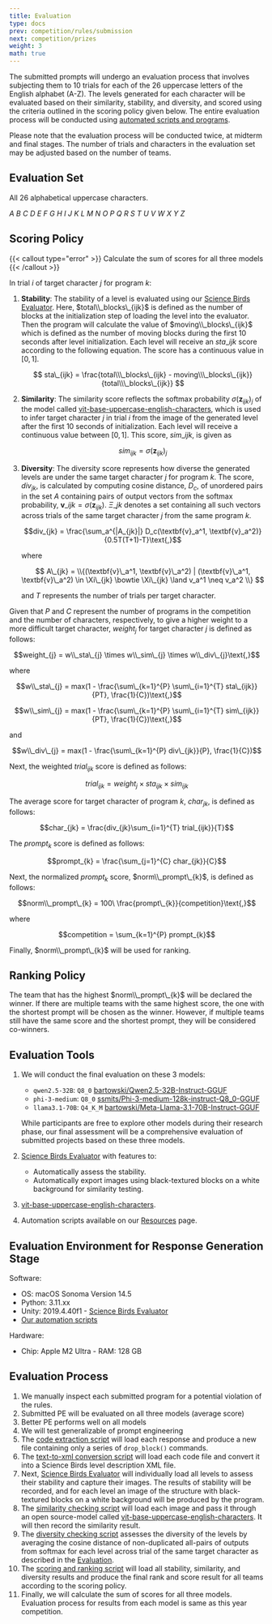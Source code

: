 ```yaml
---
title: Evaluation
type: docs
prev: competition/rules/submission
next: competition/prizes
weight: 3
math: true
---
```


The submitted prompts will undergo an evaluation process that involves subjecting them to 10 trials for each of the 26 uppercase letters of the English alphabet (A-Z). The levels generated for each character will be evaluated based on their similarity, stability, and diversity, and scored using the criteria outlined in the scoring policy given below. The entire evaluation process will be conducted using [automated scripts and programs](/competition/resources).

Please note that the evaluation process will be conducted twice, at midterm and final stages. The number of trials and characters in the evaluation set may be adjusted based on the number of teams.

## Evaluation Set

All 26 alphabetical uppercase characters.

<!-- A B C D E F G H I J K L M N O P Q R S T U V W X Y Z -->

$A \ B \ C \ D \ E \ F \ G \ H \ I \ J \ K \ L \ M \ N \ O \ P \ Q \ R \ S \ T \ U \ V \ W \ X \ Y \ Z$

## Scoring Policy

{{< callout type="error" >}}
Calculate the sum of scores for all three models
{{< /callout >}}

In trial $i$ of target character $j$ for program $k$:

1. **Stability**: The stability of a level is evaluated
   using our [Science Birds Evaluator](https://github.com/chatgpt4pcg/modified-science-birds). Here, $total\\_blocks\_{ijk}$ is defined as
   the number of blocks at the initialization step of loading the
   level into the evaluator. Then the program will calculate the
   value of $moving\\_blocks\_{ijk}$
   which is defined as the number of moving blocks during the first
   10 seconds after level initialization. Each level will receive an $sta\_{ijk}$ score according to the following
   equation. The score has a continuous value in $[0, 1]$.

   $$ sta\_{ijk} = \frac{total\\\_blocks\_{ijk} - moving\\\_blocks\_{ijk}}{total\\\_blocks\_{ijk}} $$

2. **Similarity**: The similarity score reflects the softmax probability $\sigma (\textbf{z}_{ijk})_j$
   of the model called [vit-base-uppercase-english-characters](https://huggingface.co/pittawat/vit-base-uppercase-english-characters),
   which is used to infer target character $j$ in
   trial $i$ from the image of the generated
   level after the first 10 seconds of initialization. Each level
   will receive a continuous value between $[0, 1]$. This score, $sim\_{ijk}$, is given as

   $$sim_{ijk} = \sigma (\textbf{z}_{ijk})_j$$

3. **Diversity**: The diversity score represents how
   diverse the generated levels are under the same target character $j$ for program $k$. The
   score, $div_{jk}$, is calculated by computing
   cosine distance, $D_c$, of unordered pairs
   in the set $A$ containing pairs of output
   vectors from the softmax probability, $\textbf{v}\_{ijk} = \sigma(\textbf{z}_{ijk})$.
   $\Xi\_{jk}$ denotes a set containing all such
   vectors across trials of the same target character $j$ from the same program $k$.

   $$div_{jk} = \frac{\sum_a^{|A_{jk}|} D_c(\textbf{v}_a^1, \textbf{v}_a^2)}{0.5T(T+1)-T}\text{,}$$

   where

   $$ A\_{jk} = \\{(\textbf{v}\_a^1, \textbf{v}\_a^2) | (\textbf{v}\_a^1, \textbf{v}\_a^2) \in \Xi\_{jk} \bowtie \Xi\_{jk} \land v_a^1 \neq v_a^2 \\} $$

   and $T$ represents the number of trials per target character.

Given that $P$ and $C$ represent the number of programs in the competition and the number of
characters, respectively, to give a higher weight to a more
difficult target character, $weight_{j}$ for
target character $j$ is defined as follows:

$$weight_{j} = w\\_sta\_{j} \times w\\_sim\_{j} \times w\\_div\_{j}\text{,}$$

where

$$w\\_sta\_{j} = max(1 - \frac{\sum\_{k=1}^{P} \sum\_{i=1}^{T} sta\_{ijk}}{PT}, \frac{1}{C})\text{,}$$

$$w\\_sim\_{j} = max(1 - \frac{\sum\_{k=1}^{P} \sum\_{i=1}^{T} sim\_{ijk}}{PT}, \frac{1}{C})\text{,}$$

and

$$w\\_div\_{j} = max(1 - \frac{\sum\_{k=1}^{P} div\_{jk}}{P}, \frac{1}{C})$$

Next, the weighted $trial_{ijk}$ score is defined as follows:

$$trial_{ijk} = weight_{j} \times sta_{ijk} \times sim_{ijk}$$

The average score for target character <InlineMath math='j' /> of
program $k$, $char_{jk}$, is defined as follows:

$$char_{jk} = \frac{div_{jk}\sum_{i=1}^{T} trial_{ijk}}{T}$$

The $prompt_{k}$ score is defined as follows:

$$prompt_{k} = \frac{\sum_{j=1}^{C} char_{jk}}{C}$$

Next, the normalized $prompt_{k}$ score, $norm\\_prompt\_{k}$, is defined as follows:

$$norm\\_prompt\_{k} = 100\ \frac{prompt\_{k}}{competition}\text{,}$$

where

$$competition = \sum_{k=1}^{P} prompt_{k}$$

Finally, $norm\\_prompt\_{k}$ will be used for ranking.

## Ranking Policy

The team that has the highest $norm\\_prompt\_{k}$ will be declared the winner. If there are multiple teams with the same highest score, the one with the shortest prompt will be chosen
as the winner. However, if multiple teams still have the same score
and the shortest prompt, they will be considered co-winners.

## Evaluation Tools

1. We will conduct the final evaluation on these 3 models:

   - `qwen2.5-32B`: `Q8_0` [bartowski/Qwen2.5-32B-Instruct-GGUF](https://model.lmstudio.ai/download/bartowski/Qwen2.5-32B-Instruct-GGUF)
   - `phi-3-medium`: `Q8_0` [ssmits/Phi-3-medium-128k-instruct-Q8_0-GGUF](https://model.lmstudio.ai/download/ssmits/Phi-3-medium-128k-instruct-Q8_0-GGUF)
   - `llama3.1-70B`: `Q4_K_M` [bartowski/Meta-Llama-3.1-70B-Instruct-GGUF](https://model.lmstudio.ai/download/bartowski/Meta-Llama-3.1-70B-Instruct-GGUF)

   While participants are free to explore other models during their research phase, our final assessment will be a comprehensive evaluation of submitted projects based on these three models.

2. [Science Birds Evaluator](https://github.com/chatgpt4pcg/modified-science-birds) with features to:

   - Automatically assess the stability.
   - Automatically export images using black-textured blocks on a white background for similarity testing.

3. [vit-base-uppercase-english-characters](https://huggingface.co/pittawat/vit-base-uppercase-english-characters).

4. Automation scripts available on our [Resources](/competition/resources) page.

## Evaluation Environment for Response Generation Stage

Software:

- OS: macOS Sonoma Version 14.5
- Python: 3.11.xx
- Unity: 2019.4.40f1 - [Science Birds Evaluator](https://github.com/chatgpt4pcg/modified-science-birds)
- [Our automation scripts](/competition/resources)

Hardware:

- Chip: Apple M2 Ultra - RAM: 128 GB

## Evaluation Process

1. We manually inspect each submitted program for a potential violation of the rules.
2. Submitted PE will be evaluated on all three models (average score)
3. Better PE performs well on all models
4. We will test generalizable of prompt engineering
5. The [code extraction script](https://github.com/chatgpt4pcg/code-extraction-script) will load each response and produce a new file containing only a series of `drop_block()` commands.
6. The [text-to-xml conversion script](https://github.com/chatgpt4pcg/text-to-xml-converter-script) will load each code file and convert it into a Science Birds level description XML file.
7. Next, [Science Birds Evaluator](https://github.com/chatgpt4pcg/modified-science-birds) will individually load all levels to assess their stability and capture their images. The results of stability will be recorded, and for each level an image of the structure with black-textured blocks on a white background will be produced by the program.
8. The [similarity checking script](https://github.com/chatgpt4pcg/similarity-checking-script) will load each image and pass it through an open source-model called [vit-base-uppercase-english-characters](https://huggingface.co/pittawat/vit-base-uppercase-english-characters). It will then record the similarity result.
9. The [diversity checking script](https://github.com/chatgpt4pcg/diversity-checking-script) assesses the diversity of the levels by averaging the cosine distance of non-duplicated all-pairs of outputs from softmax for each level across trial of the same target character as described in the [Evaluation](/competition/rules/evaluation).
10. The [scoring and ranking script](https://github.com/chatgpt4pcg/scoring-and-ranking-script) will load all stability, similarity, and diversity results and produce the final rank and score result for all teams according to the scoring policy.
11. Finally, we will calculate the sum of scores for all three models. Evaluation process for results from each model is same as this year competition.
